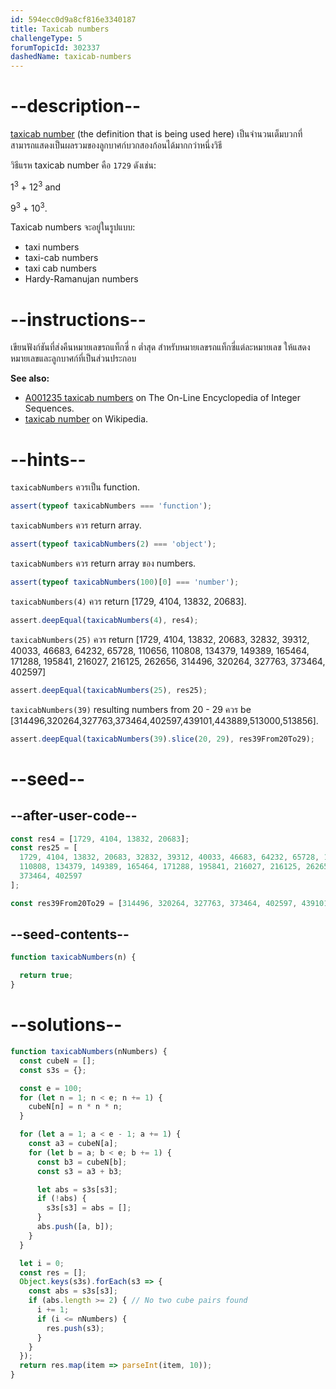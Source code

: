 ```yaml
---
id: 594ecc0d9a8cf816e3340187
title: Taxicab numbers
challengeType: 5
forumTopicId: 302337
dashedName: taxicab-numbers
---
```


# --description--

[taxicab number](<https://en.wikipedia.org/wiki/Hardy–Ramanujan number> "wp: Hardy–Ramanujan number") (the definition that is being used here) เป็นจำนวนเต็มบวกที่สามารถแสดงเป็นผลรวมของลูกบาศก์บวกสองก้อนได้มากกว่าหนึ่งวิธี

วิธีแรห taxicab number คือ `1729` ดังเช่น:

1<sup>3</sup> + 12<sup>3</sup> and

9<sup>3</sup> + 10<sup>3</sup>.

Taxicab numbers จะอยู่ในรูปแบบ:

<ul>
  <li>taxi numbers</li>
  <li>taxi-cab numbers</li>
  <li>taxi cab numbers</li>
  <li>Hardy-Ramanujan numbers</li>
</ul>

# --instructions--

เขียนฟังก์ชันที่ส่งคืนหมายเลขรถแท็กซี่ `n` ต่ำสุด สำหรับหมายเลขรถแท็กซี่แต่ละหมายเลข ให้แสดงหมายเลขและลูกบาศก์ที่เป็นส่วนประกอบ

**See also:**

<ul>
  <li><a href='https://oeis.org/A001235' target='_blank'>A001235 taxicab numbers</a> on The On-Line Encyclopedia of Integer Sequences.</li>
  <li><a href='https://en.wikipedia.org/wiki/Taxicab_number' target='_blank'>taxicab number</a> on Wikipedia.</li>
</ul>

# --hints--

`taxicabNumbers` ควรเป็น function.

```js
assert(typeof taxicabNumbers === 'function');
```

`taxicabNumbers` ควร return array.

```js
assert(typeof taxicabNumbers(2) === 'object');
```

`taxicabNumbers` ควร return array ของ numbers.

```js
assert(typeof taxicabNumbers(100)[0] === 'number');
```

`taxicabNumbers(4)` ควร return [1729, 4104, 13832, 20683].

```js
assert.deepEqual(taxicabNumbers(4), res4);
```

`taxicabNumbers(25)` ควร return [1729, 4104, 13832, 20683, 32832, 39312, 40033, 46683, 64232, 65728, 110656, 110808, 134379, 149389, 165464, 171288, 195841, 216027, 216125, 262656, 314496, 320264, 327763, 373464, 402597]

```js
assert.deepEqual(taxicabNumbers(25), res25);
```

`taxicabNumbers(39)` resulting numbers from 20 - 29 ควร be [314496,320264,327763,373464,402597,439101,443889,513000,513856].

```js
assert.deepEqual(taxicabNumbers(39).slice(20, 29), res39From20To29);
```

# --seed--

## --after-user-code--

```js
const res4 = [1729, 4104, 13832, 20683];
const res25 = [
  1729, 4104, 13832, 20683, 32832, 39312, 40033, 46683, 64232, 65728, 110656,
  110808, 134379, 149389, 165464, 171288, 195841, 216027, 216125, 262656, 314496, 320264, 327763,
  373464, 402597
];

const res39From20To29 = [314496, 320264, 327763, 373464, 402597, 439101, 443889, 513000, 513856];
```

## --seed-contents--

```js
function taxicabNumbers(n) {

  return true;
}
```

# --solutions--

```js
function taxicabNumbers(nNumbers) {
  const cubeN = [];
  const s3s = {};

  const e = 100;
  for (let n = 1; n < e; n += 1) {
    cubeN[n] = n * n * n;
  }

  for (let a = 1; a < e - 1; a += 1) {
    const a3 = cubeN[a];
    for (let b = a; b < e; b += 1) {
      const b3 = cubeN[b];
      const s3 = a3 + b3;

      let abs = s3s[s3];
      if (!abs) {
        s3s[s3] = abs = [];
      }
      abs.push([a, b]);
    }
  }

  let i = 0;
  const res = [];
  Object.keys(s3s).forEach(s3 => {
    const abs = s3s[s3];
    if (abs.length >= 2) { // No two cube pairs found
      i += 1;
      if (i <= nNumbers) {
        res.push(s3);
      }
    }
  });
  return res.map(item => parseInt(item, 10));
}
```
